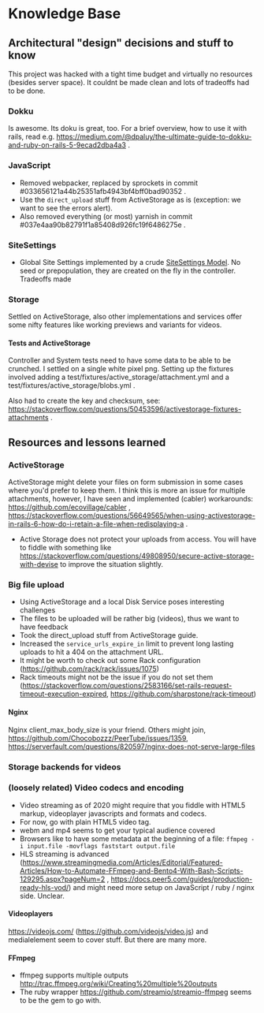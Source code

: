 # Knowledge Base

## Architectural "design" decisions and stuff to know

This project was hacked with a tight time budget and virtually no resources
(besides server space). It couldnt be made clean and lots of tradeoffs had to be
done.

### Dokku

Is awesome. Its doku is great, too. For a brief overview, how to use it with
rails, read e.g.
https://medium.com/@dpaluy/the-ultimate-guide-to-dokku-and-ruby-on-rails-5-9ecad2dba4a3
.

### JavaScript

* Removed webpacker, replaced by sprockets in commit
  #033656121a44b25351afb4943bf4bff0bad90352 .
* Use the `direct_upload` stuff from ActiveStorage as is (exception: we want to
  see the errors alert).
* Also removed everything (or most) yarnish in commit
  #037e4aa90b82791f1a85408d926fc19f6486275e .

### SiteSettings

* Global Site Settings implemented by a crude [SiteSettings
  Model](app/model/site_settings). No seed or prepopulation, they are created on
  the fly in the controller. Tradeoffs made

### Storage

Settled on ActiveStorage, also other implementations and services offer some
nifty features like working previews and variants for videos.

#### Tests and ActiveStorage

Controller and System tests need to have some data to be able to be crunched. I
settled on a single white pixel png. Setting up the fixtures involved adding a
test/fixtures/active_storage/attachment.yml and a
test/fixtures/active_storage/blobs.yml .

Also had to create the key and checksum, see:
https://stackoverflow.com/questions/50453596/activestorage-fixtures-attachments
.

## Resources and lessons learned

### ActiveStorage

ActiveStorage might delete your files on form submission in some cases where
you'd prefer to keep them. I think this is more an issue for multiple
attachments, however, I have seen and implemented (cabler) workarounds:
https://github.com/ecovillage/cabler ,
https://stackoverflow.com/questions/56649565/when-using-activestorage-in-rails-6-how-do-i-retain-a-file-when-redisplaying-a
.

* Active Storage does not protect your uploads from access. You will have to
  fiddle with something like 
  https://stackoverflow.com/questions/49808950/secure-active-storage-with-devise
  to improve the situation slightly. 

### Big file upload

* Using ActiveStorage and a local Disk Service poses interesting challenges
* The files to be uploaded will be rather big (videos), thus we want to have
  feedback
* Took the direct_upload stuff from ActiveStorage guide.
* Increased the `service_urls_expire_in` limit to prevent long lasting uploads
  to hit a 404 on the attachment URL.
* It might be worth to check out some Rack configuration (https://github.com/rack/rack/issues/1075)
* Rack timeouts might not be the issue if you do not set them (https://stackoverflow.com/questions/2583166/set-rails-request-timeout-execution-expired, https://github.com/sharpstone/rack-timeout)

#### Nginx

Nginx client_max_body_size is your friend. Others might join,
https://github.com/Chocobozzz/PeerTube/issues/1359, https://serverfault.com/questions/820597/nginx-does-not-serve-large-files

### Storage backends for videos


### (loosely related) Video codecs and encoding

* Video streaming as of 2020 might require that you fiddle with HTML5 markup,
  videoplayer javascripts and formats and codecs.
* For now, go with plain HTML5 video tag.
* webm and mp4 seems to get your typical audience covered
* Browsers like to have some metadata at the beginning of a file:
  `ffmpeg -i input.file -movflags faststart output.file`
* HLS streaming is advanced
  (https://www.streamingmedia.com/Articles/Editorial/Featured-Articles/How-to-Automate-FFmpeg-and-Bento4-With-Bash-Scripts-129295.aspx?pageNum=2
  , https://docs.peer5.com/guides/production-ready-hls-vod/) and might need more setup on JavaScript / ruby / nginx side. Unclear.

#### Videoplayers

https://videojs.com/ (https://github.com/videojs/video.js) and medialelement seem to cover stuff. But there are many
more.

#### FFmpeg

* ffmpeg supports multiple outputs http://trac.ffmpeg.org/wiki/Creating%20multiple%20outputs
* The ruby wrapper https://github.com/streamio/streamio-ffmpeg seems to be the
  gem to go with.

